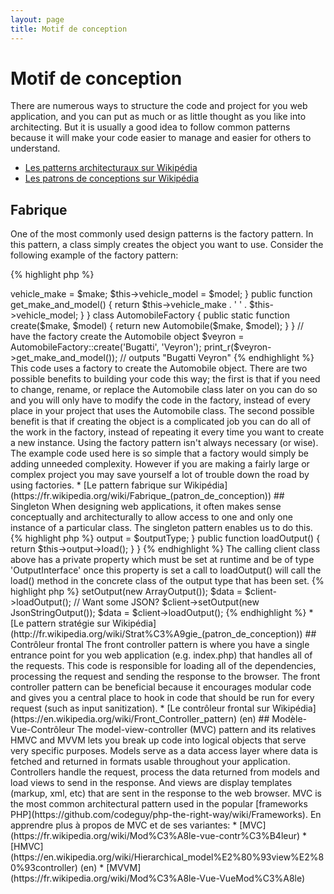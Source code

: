 ```yaml
---
layout: page
title: Motif de conception
---
```


# Motif de conception

There are numerous ways to structure the code and project for you web application, and you can put as much or as little
thought as you like into architecting. But it is usually a good idea to follow common patterns because it will make
your code easier to manage and easier for others to understand.

* [Les patterns architecturaux sur Wikipédia](https://fr.wikipedia.org/wiki/Patron_d%27architecture)
* [Les patrons de conceptions sur Wikipédia](https://fr.wikipedia.org/wiki/Patron_de_conception)

## Fabrique

One of the most commonly used design patterns is the factory pattern. In this pattern, a class simply creates
the object you want to use. Consider the following example of the factory pattern:

{% highlight php %}
<?php
class Automobile
{
    private $vehicle_make;
    private $vehicle_model;

    public function __construct($make, $model)
    {
        $this->vehicle_make = $make;
        $this->vehicle_model = $model;
    }

    public function get_make_and_model()
    {
        return $this->vehicle_make . ' ' . $this->vehicle_model;
    }
}

class AutomobileFactory
{
    public static function create($make, $model)
    {
        return new Automobile($make, $model);
    }
}

// have the factory create the Automobile object
$veyron = AutomobileFactory::create('Bugatti', 'Veyron');

print_r($veyron->get_make_and_model()); // outputs "Bugatti Veyron"
{% endhighlight %}

This code uses a factory to create the Automobile object. There are two possible benefits to building your code this
way; the first is that if you need to change, rename, or replace the Automobile class later on you can do so and you
will only have to modify the code in the factory, instead of every place in your project that uses the Automobile
class. The second possible benefit is that if creating the object is a complicated job you can do all of the work in
the factory, instead of repeating it every time you want to create a new instance.

Using the factory pattern isn't always necessary (or wise). The example code used here is so simple that a factory
would simply be adding unneeded complexity. However if you are making a fairly large or complex project you may save
yourself a lot of trouble down the road by using factories.

* [Le pattern fabrique sur Wikipédia](https://fr.wikipedia.org/wiki/Fabrique_(patron_de_conception))

## Singleton

When designing web applications, it often makes sense conceptually and architecturally to allow access to one and
only one instance of a particular class. The singleton pattern enables us to do this.

{% highlight php %}
<?php
class Singleton
{
    /**
     * Returns the *Singleton* instance of this class.
     *
     * @staticvar Singleton $instance The *Singleton* instances of this class.
     *
     * @return Singleton The *Singleton* instance.
     */
    public static function getInstance()
    {
        static $instance = null;
        if (null === $instance) {
            $instance = new static();
        }

        return $instance;
    }

    /**
     * Protected constructor to prevent creating a new instance of the
     * *Singleton* via the `new` operator from outside of this class.
     */
    protected function __construct()
    {
    }

    /**
     * Private clone method to prevent cloning of the instance of the
     * *Singleton* instance.
     *
     * @return void
     */
    private function __clone()
    {
    }

    /**
     * Private unserialize method to prevent unserializing of the *Singleton*
     * instance.
     *
     * @return void
     */
    private function __wakeup()
    {
    }
}

class SingletonChild extends Singleton
{
}

$obj = Singleton::getInstance();
var_dump($obj === Singleton::getInstance());             // bool(true)

$anotherObj = SingletonChild::getInstance();
var_dump($anotherObj === Singleton::getInstance());      // bool(false)

var_dump($anotherObj === SingletonChild::getInstance()); // bool(true)
{% endhighlight %}

The code above implements the singleton pattern using a [*static* variable](http://php.net/language.variables.scope#language.variables.scope.static) and the static creation method `getInstance()`.
Note the following:

* The constructor [`__construct`](http://php.net/language.oop5.decon#object.construct) is declared as protected to prevent creating a new instance outside of the class via the `new` operator.
* The magic method [`__clone`](http://php.net/language.oop5.cloning#object.clone) is declared as private to prevent cloning of an instance of the class via the [`clone`](http://php.net/language.oop5.cloning) operator.
* The magic method [`__wakeup`](http://php.net/language.oop5.magic#object.wakeup) is declared as private to prevent unserializing of an instance of the class via the global function [`unserialize()`](http://php.net/function.unserialize).
* A new instance is created via [late static binding](http://php.net/language.oop5.late-static-bindings) in the static creation method `getInstance()` with the keyword `static`. This allows the subclassing of the class `Singleton` in the example.

The singleton pattern is useful when we need to make sure we only have a single instance of a class for the entire
request lifecycle in a web application. This typically occurs when we have global objects (such as a Configuration
class) or a shared resource (such as an event queue).

You should be wary when using the singleton pattern, as by its very nature it introduces global state into your
application, reducing testability. In most cases, dependency injection can (and should) be used in place of a
singleton class. Using dependency injection means that we do not introduce unnecessary coupling into the design of our
application, as the object using the shared or global resource requires no knowledge of a concretely defined class.

* [Le pattern singleton sur Wikipédia](https://fr.wikipedia.org/wiki/Singleton_(patron_de_conception))

## Stratégie

With the strategy pattern you encapsulate specific families of algorithms allowing the client class responsible for 
instantiating a particular algorithm to have no knowledge of the actual implementation.
There are several variations on the strategy pattern, the simplest of which is outlined below:

This first code snippet outlines a family of algorithms; you may want a serialized array, some JSON or maybe 
just an array of data:
{% highlight php %}
<?php

interface OutputInterface
{
    public function load();
}

class SerializedArrayOutput implements OutputInterface
{
    public function load()
    {
        return serialize($arrayOfData);
    }
}

class JsonStringOutput implements OutputInterface
{
    public function load()
    {
        return json_encode($arrayOfData);
    }
}

class ArrayOutput implements OutputInterface
{
    public function load()
    {
        return $arrayOfData;
    }
}
{% endhighlight %}

By encapsulating the above algorithms you are making it nice and clear in your code that other developers can easily 
add new output types without affecting the client code.

You will see how each concrete 'output' class implements an OutputInterface - this serves two purposes, primarily it
provides a simple contract which must be obeyed by any new concrete implementations. Secondly by implementing a common
interface you will see in the next section that you can now utilise [Type Hinting](http://php.net/manual/en/language.oop5.typehinting.php) to ensure that the client which is utilising these behaviours is of the correct type in
this case 'OutputInterface'.

The next snippet of code outlines how a calling client class might use one of these algorithms and even better set the
behaviour required at runtime:
{% highlight php %}
<?php

class SomeClient
{
    private $output;

    public function setOutput(OutputInterface $outputType)
    {
        $this->output = $outputType;
    }

    public function loadOutput()
    {
        return $this->output->load();
    }
}
{% endhighlight %}

The calling client class above has a private property which must be set at runtime and be of type 'OutputInterface'
once this property is set a call to loadOutput() will call the load() method in the concrete class of the output type
that has been set.
{% highlight php %}
<?php

$client = new SomeClient();

// Want an array?
$client->setOutput(new ArrayOutput());
$data = $client->loadOutput();

// Want some JSON?
$client->setOutput(new JsonStringOutput());
$data = $client->loadOutput();

{% endhighlight %}

* [Le pattern stratégie sur Wikipédia](http://fr.wikipedia.org/wiki/Strat%C3%A9gie_(patron_de_conception))

## Contrôleur frontal

The front controller pattern is where you have a single entrance point for you web application (e.g. index.php) that
handles all of the requests. This code is responsible for loading all of the dependencies, processing the request and
sending the response to the browser. The front controller pattern can be beneficial because it encourages modular code
and gives you a central place to hook in code that should be run for every request (such as input sanitization).

* [Le contrôleur frontal sur Wikipédia](https://en.wikipedia.org/wiki/Front_Controller_pattern) (en)

## Modèle-Vue-Contrôleur

The model-view-controller (MVC) pattern and its relatives HMVC and MVVM lets you break up code into logical objects that serve very specific purposes. Models serve as a data access layer where data is fetched and returned in formats usable throughout your application. Controllers handle the request, process the data returned from models and load views to send in the response. And views are display templates (markup, xml, etc) that are sent in the response to the web browser.

MVC is the most common architectural pattern used in the popular [frameworks PHP](https://github.com/codeguy/php-the-right-way/wiki/Frameworks).

En apprendre plus à propos de MVC et de ses variantes:
* [MVC](https://fr.wikipedia.org/wiki/Mod%C3%A8le-vue-contr%C3%B4leur)
* [HMVC](https://en.wikipedia.org/wiki/Hierarchical_model%E2%80%93view%E2%80%93controller) (en)
* [MVVM](https://fr.wikipedia.org/wiki/Mod%C3%A8le-Vue-VueMod%C3%A8le)
